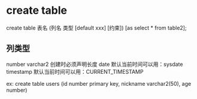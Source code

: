 # create table
create table 表名 (列名 类型 [default xxx] [约束]) [as select * from table2];

## 列类型
number
varchar2 创建时必须声明长度
date 默认当前时间可以用：sysdate
timestamp 默认当前时间可以用：CURRENT_TIMESTAMP

ex:
create table users (id number primary key, nickname varchar2(50), age number)